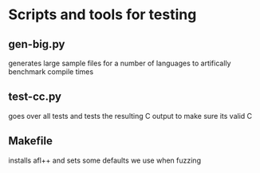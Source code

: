 # Scripts and tools for testing

## gen-big.py
generates large sample files for a number of languages to artifically benchmark compile times

## test-cc.py
goes over all tests and tests the resulting C output to make sure its valid C

## Makefile
installs afl++ and sets some defaults we use when fuzzing

